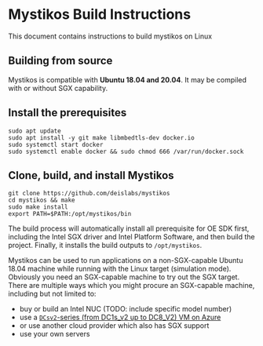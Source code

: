 # Mystikos Build Instructions

This document contains instructions to build mystikos on Linux

## Building from source

Mystikos is compatible with **Ubuntu 18.04 and 20.04**. It may be compiled with or
without SGX capability.

## Install the prerequisites

```
sudo apt update
sudo apt install -y git make libmbedtls-dev docker.io
sudo systemctl start docker
sudo systemctl enable docker && sudo chmod 666 /var/run/docker.sock
```

## Clone, build, and install Mystikos

```
git clone https://github.com/deislabs/mystikos
cd mystikos && make
sudo make install
export PATH=$PATH:/opt/mystikos/bin
```

The build process will automatically install all prerequisite for OE SDK first,
including the Intel SGX driver and Intel Platform Software, and then build the
project. Finally, it installs the build outputs to `/opt/mystikos`.

Mystikos can be used to run applications on a non-SGX-capable Ubuntu 18.04
machine while running with the Linux target (simulation mode). Obviously you
need an SGX-capable machine to try out the SGX target. There are multiple ways
which you might procure an SGX-capable machine, including but not limited to:
- buy or build an Intel NUC (TODO: include specific model number)
- use a [`DCsv2`-series (from DC1s_v2 up to DC8_V2) VM on Azure](https://aka.ms/accgetstarted)
- or use another cloud provider which also has SGX support
- use your own servers
